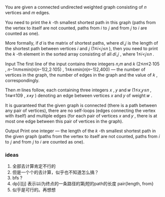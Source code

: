 You are given a connected undirected weighted graph consisting of 𝑛
 vertices and 𝑚
 edges.

You need to print the 𝑘
-th smallest shortest path in this graph (paths from the vertex to itself are not counted, paths from 𝑖
 to 𝑗
 and from 𝑗
 to 𝑖
 are counted as one).

More formally, if 𝑑
 is the matrix of shortest paths, where 𝑑𝑖,𝑗
 is the length of the shortest path between vertices 𝑖
 and 𝑗
 (1≤𝑖<𝑗≤𝑛
), then you need to print the 𝑘
-th element in the sorted array consisting of all 𝑑𝑖,𝑗
, where 1≤𝑖<𝑗≤𝑛
.

Input
The first line of the input contains three integers 𝑛,𝑚
 and 𝑘
 (2≤𝑛≤2⋅105
, 𝑛−1≤𝑚≤min(𝑛(𝑛−1)2,2⋅105)
, 1≤𝑘≤min(𝑛(𝑛−1)2,400)
 — the number of vertices in the graph, the number of edges in the graph and the value of 𝑘
, correspondingly.

Then 𝑚
 lines follow, each containing three integers 𝑥
, 𝑦
 and 𝑤
 (1≤𝑥,𝑦≤𝑛
, 1≤𝑤≤109
, 𝑥≠𝑦
) denoting an edge between vertices 𝑥
 and 𝑦
 of weight 𝑤
.

It is guaranteed that the given graph is connected (there is a path between any pair of vertices), there are no self-loops (edges connecting the vertex with itself) and multiple edges (for each pair of vertices 𝑥
 and 𝑦
, there is at most one edge between this pair of vertices in the graph).

Output
Print one integer — the length of the 𝑘
-th smallest shortest path in the given graph (paths from the vertex to itself are not counted, paths from 𝑖
 to 𝑗
 and from 𝑗
 to 𝑖
 are counted as one).

 ### ideas
 1. 全部去计算肯定不行的
 2. 但是一个个的去计算，似乎也不知道怎么搞？
 3. bfs ?
 4. dp[i][j] 表示以i为终点的一条路径的第j短的path的长度 pair{length, from}
 5. 似乎是可行的。再想想